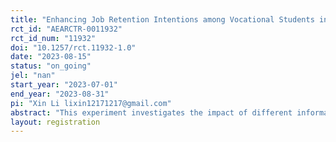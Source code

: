 ```yaml
---
title: "Enhancing Job Retention Intentions among Vocational Students in the Manufacturing Field: An Information Intervention Trial"
rct_id: "AEARCTR-0011932"
rct_id_num: "11932"
doi: "10.1257/rct.11932-1.0"
date: "2023-08-15"
status: "on_going"
jel: "nan"
start_year: "2023-07-01"
end_year: "2023-08-31"
pi: "Xin Li lixin12171217@gmail.com"
abstract: "This experiment investigates the impact of different information interventions on vocational students' willingness to work in the manufacturing industry. In the experiment, students are randomly divided into three groups providing different information about the importance of manufacturing industry and its pecuniary rewards. Following the provision of this information, we explore students’ intentions regarding working in the manufacturing industry, their anticipated long-term salaries, and their thoughts on the support schools can offer in preparing them for such careers. Through this study, valuable insights will be gained into the effectiveness of the information interventions in shaping students' career preferences and aspirations within the manufacturing sector."
layout: registration
---
```


